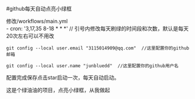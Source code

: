 #github每天自动点亮小绿框

修改/workflows/main.yml       
    - cron: '3,17,35 8-18 * * *'  // 引号内修改每天刷绿的时间段和次数，默认是每天20次左右可以不用改
    
    git config --local user.email "3115014909@qq.com"  //这里配置你的github邮箱
    
    git config --local user.name "junbluedd"  //这里配置你的github用户名
    
   配置完成保存点击star启动一次，每天自动启动。
   
这是个绿油油的项目，点亮小绿框，从我做起
